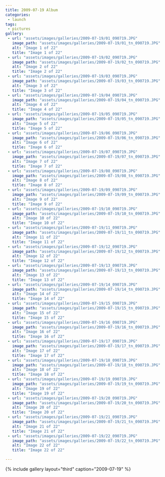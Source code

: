 ```yaml
---
title: 2009-07-19 Album
categories:
 - launch
tags:
 - pictures
gallery:
 - url: "assets/images/galleries/2009-07-19/01_090719.JPG"
   image_path: "assets/images/galleries/2009-07-19/01_tn_090719.JPG"
   alt: "Image 1 of 22"
   title: "Image 1 of 22"
 - url: "assets/images/galleries/2009-07-19/02_090719.JPG"
   image_path: "assets/images/galleries/2009-07-19/02_tn_090719.JPG"
   alt: "Image 2 of 22"
   title: "Image 2 of 22"
 - url: "assets/images/galleries/2009-07-19/03_090719.JPG"
   image_path: "assets/images/galleries/2009-07-19/03_tn_090719.JPG"
   alt: "Image 3 of 22"
   title: "Image 3 of 22"
 - url: "assets/images/galleries/2009-07-19/04_090719.JPG"
   image_path: "assets/images/galleries/2009-07-19/04_tn_090719.JPG"
   alt: "Image 4 of 22"
   title: "Image 4 of 22"
 - url: "assets/images/galleries/2009-07-19/05_090719.JPG"
   image_path: "assets/images/galleries/2009-07-19/05_tn_090719.JPG"
   alt: "Image 5 of 22"
   title: "Image 5 of 22"
 - url: "assets/images/galleries/2009-07-19/06_090719.JPG"
   image_path: "assets/images/galleries/2009-07-19/06_tn_090719.JPG"
   alt: "Image 6 of 22"
   title: "Image 6 of 22"
 - url: "assets/images/galleries/2009-07-19/07_090719.JPG"
   image_path: "assets/images/galleries/2009-07-19/07_tn_090719.JPG"
   alt: "Image 7 of 22"
   title: "Image 7 of 22"
 - url: "assets/images/galleries/2009-07-19/08_090719.JPG"
   image_path: "assets/images/galleries/2009-07-19/08_tn_090719.JPG"
   alt: "Image 8 of 22"
   title: "Image 8 of 22"
 - url: "assets/images/galleries/2009-07-19/09_090719.JPG"
   image_path: "assets/images/galleries/2009-07-19/09_tn_090719.JPG"
   alt: "Image 9 of 22"
   title: "Image 9 of 22"
 - url: "assets/images/galleries/2009-07-19/10_090719.JPG"
   image_path: "assets/images/galleries/2009-07-19/10_tn_090719.JPG"
   alt: "Image 10 of 22"
   title: "Image 10 of 22"
 - url: "assets/images/galleries/2009-07-19/11_090719.JPG"
   image_path: "assets/images/galleries/2009-07-19/11_tn_090719.JPG"
   alt: "Image 11 of 22"
   title: "Image 11 of 22"
 - url: "assets/images/galleries/2009-07-19/12_090719.JPG"
   image_path: "assets/images/galleries/2009-07-19/12_tn_090719.JPG"
   alt: "Image 12 of 22"
   title: "Image 12 of 22"
 - url: "assets/images/galleries/2009-07-19/13_090719.JPG"
   image_path: "assets/images/galleries/2009-07-19/13_tn_090719.JPG"
   alt: "Image 13 of 22"
   title: "Image 13 of 22"
 - url: "assets/images/galleries/2009-07-19/14_090719.JPG"
   image_path: "assets/images/galleries/2009-07-19/14_tn_090719.JPG"
   alt: "Image 14 of 22"
   title: "Image 14 of 22"
 - url: "assets/images/galleries/2009-07-19/15_090719.JPG"
   image_path: "assets/images/galleries/2009-07-19/15_tn_090719.JPG"
   alt: "Image 15 of 22"
   title: "Image 15 of 22"
 - url: "assets/images/galleries/2009-07-19/16_090719.JPG"
   image_path: "assets/images/galleries/2009-07-19/16_tn_090719.JPG"
   alt: "Image 16 of 22"
   title: "Image 16 of 22"
 - url: "assets/images/galleries/2009-07-19/17_090719.JPG"
   image_path: "assets/images/galleries/2009-07-19/17_tn_090719.JPG"
   alt: "Image 17 of 22"
   title: "Image 17 of 22"
 - url: "assets/images/galleries/2009-07-19/18_090719.JPG"
   image_path: "assets/images/galleries/2009-07-19/18_tn_090719.JPG"
   alt: "Image 18 of 22"
   title: "Image 18 of 22"
 - url: "assets/images/galleries/2009-07-19/19_090719.JPG"
   image_path: "assets/images/galleries/2009-07-19/19_tn_090719.JPG"
   alt: "Image 19 of 22"
   title: "Image 19 of 22"
 - url: "assets/images/galleries/2009-07-19/20_090719.JPG"
   image_path: "assets/images/galleries/2009-07-19/20_tn_090719.JPG"
   alt: "Image 20 of 22"
   title: "Image 20 of 22"
 - url: "assets/images/galleries/2009-07-19/21_090719.JPG"
   image_path: "assets/images/galleries/2009-07-19/21_tn_090719.JPG"
   alt: "Image 21 of 22"
   title: "Image 21 of 22"
 - url: "assets/images/galleries/2009-07-19/22_090719.JPG"
   image_path: "assets/images/galleries/2009-07-19/22_tn_090719.JPG"
   alt: "Image 22 of 22"
   title: "Image 22 of 22"

---
```


{% include gallery layout="third" caption="2009-07-19" %}
